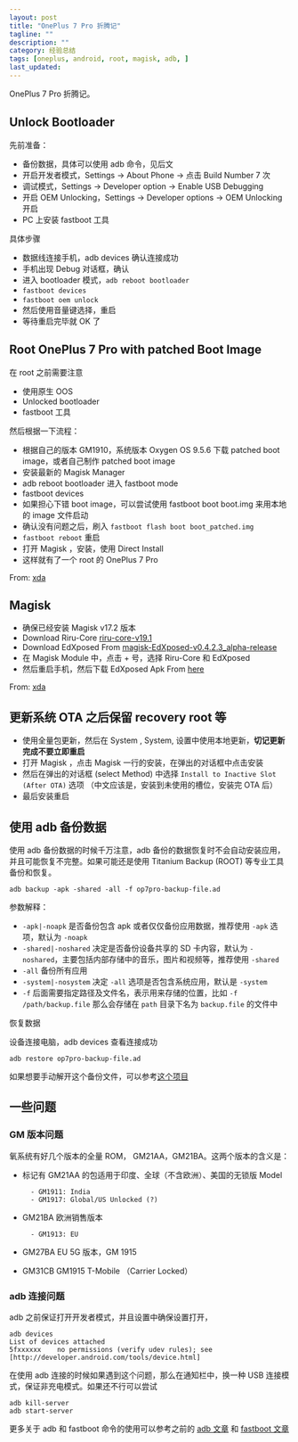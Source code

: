 ```yaml
---
layout: post
title: "OnePlus 7 Pro 折腾记"
tagline: ""
description: ""
category: 经验总结
tags: [oneplus, android, root, magisk, adb, ]
last_updated:
---
```


OnePlus 7 Pro 折腾记。

## Unlock Bootloader

先前准备：

- 备份数据，具体可以使用 adb 命令，见后文
- 开启开发者模式，Settings -> About Phone -> 点击 Build Number 7 次
- 调试模式，Settings -> Developer option -> Enable USB Debugging
- 开启 OEM Unlocking，Settings -> Developer options -> OEM Unlocking 开启
- PC 上安装 fastboot 工具

具体步骤

- 数据线连接手机，adb devices 确认连接成功
- 手机出现 Debug 对话框，确认
- 进入 bootloader 模式，`adb reboot bootloader`
- `fastboot devices`
- `fastboot oem unlock`
- 然后使用音量键选择，重启
- 等待重启完毕就 OK 了

## Root OnePlus 7 Pro with patched Boot Image
在 root 之前需要注意

- 使用原生 OOS
- Unlocked bootloader
- fastboot 工具

然后根据一下流程：

- 根据自己的版本 GM1910，系统版本 Oxygen OS 9.5.6 下载 patched boot image，或者自己制作 patched boot image
- 安装最新的 Magisk Manager
- adb reboot bootloader 进入 fastboot mode
- fastboot devices
- 如果担心下错 boot image，可以尝试使用 fastboot boot boot.img 来用本地的 image 文件启动
- 确认没有问题之后，刷入 `fastboot flash boot boot_patched.img`
- `fastboot reboot` 重启
- 打开 Magisk ，安装，使用 Direct Install
- 这样就有了一个 root 的 OnePlus 7 Pro


From: [xda](https://forum.xda-developers.com/oneplus-7-pro/how-to/guide-root-oneplus-7-pro-patched-boot-t3931205)

## Magisk

- 确保已经安装 Magisk v17.2 版本
- Download Riru-Core [riru-core-v19.1](https://github.com/RikkaApps/Riru/releases/download/v19/magisk-riru-core-v19.zip)
- Download EdXposed From [magisk-EdXposed-v0.4.2.3_alpha-release](https://github.com/ElderDrivers/EdXposed/releases/download/v0.4.2.3_a/magisk-EdXposed-SandHook-v0.4.2.3_alpha-release.zip)
- 在 Magisk Module 中，点击 + 号，选择 Riru-Core 和 EdXposed
- 然后重启手机，然后下载 EdXposed Apk From [here](https://github.com/ElderDrivers/EdXposed/releases/download/v0.3.1.7/EdXposedInstaller_v2.2.4-release.apk)

From: [xda](https://forum.xda-developers.com/oneplus-7-pro/how-to/root-oneplus-7-pro-install-magisk-t3931256)

## 更新系统 OTA 之后保留 recovery root 等

- 使用全量包更新，然后在 System , System, 设置中使用本地更新，**切记更新完成不要立即重启**
- 打开 Magisk ，点击 Magisk 一行的安装，在弹出的对话框中点击安装
- 然后在弹出的对话框 (select Method) 中选择 `Install to Inactive Slot (After OTA)` 选项 （中文应该是，安装到未使用的槽位，安装完 OTA 后）
- 最后安装重启

## 使用 adb 备份数据
使用 adb 备份数据的时候千万注意，adb 备份的数据恢复时不会自动安装应用，并且可能恢复不完整。如果可能还是使用 Titanium Backup (ROOT) 等专业工具备份和恢复。

    adb backup -apk -shared -all -f op7pro-backup-file.ad

参数解释：

- `-apk|-noapk` 是否备份包含 apk 或者仅仅备份应用数据，推荐使用 `-apk` 选项，默认为 `-noapk`
- `-shared|-noshared` 决定是否备份设备共享的 SD 卡内容，默认为 `-noshared`，主要包括内部存储中的音乐，图片和视频等，推荐使用 `-shared`
- `-all` 备份所有应用
- `-system|-nosystem` 决定 `-all` 选项是否包含系统应用，默认是 `-system`
- `-f` 后面需要指定路径及文件名，表示用来存储的位置，比如 `-f /path/backup.file` 那么会存储在 `path` 目录下名为 `backup.file` 的文件中

恢复数据

设备连接电脑，adb devices 查看连接成功

    adb restore op7pro-backup-file.ad

如果想要手动解开这个备份文件，可以参考[这个项目](https://github.com/nelenkov/android-backup-extractor)

## 一些问题

### GM 版本问题
氧系统有好几个版本的全量 ROM， GM21AA，GM21BA。这两个版本的含义是：

- 标记有 GM21AA 的包适用于印度、全球（不含欧洲）、美国的无锁版 Model

        - GM1911: India
        - GM1917: Global/US Unlocked (?)

- GM21BA 欧洲销售版本

        - GM1913: EU

- GM27BA EU 5G 版本，GM 1915
- GM31CB GM1915 T-Mobile （Carrier Locked）


### adb 连接问题

adb 之前保证打开开发者模式，并且设置中确保设置打开，

    adb devices
    List of devices attached
    5fxxxxxx	no permissions (verify udev rules); see [http://developer.android.com/tools/device.html]

在使用 adb 连接的时候如果遇到这个问题，那么在通知栏中，换一种 USB 连接模式，保证非充电模式。如果还不行可以尝试

    adb kill-server
    adb start-server

更多关于 adb 和 fastboot 命令的使用可以参考之前的 [adb 文章](/post/2016/09/useful-adb-command.html) 和 [fastboot 文章](/post/2017/02/fastboot-and-adb-tools.html)


